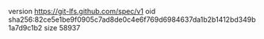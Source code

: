 version https://git-lfs.github.com/spec/v1
oid sha256:82ce5e1be9f0905c7ad8de0c4e6f769d6984637da1b2b1412bd349b1a7d9c1b2
size 58937

